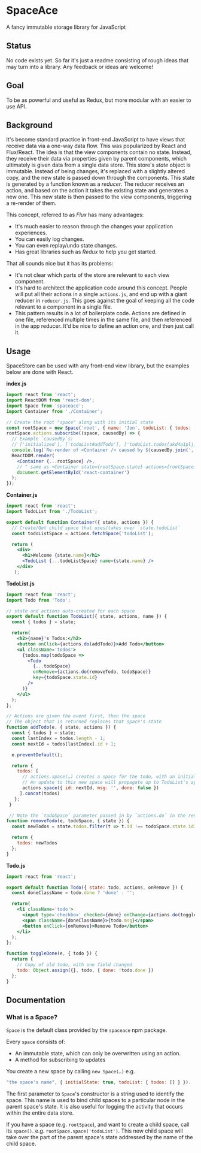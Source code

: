 # SpaceAce

A fancy immutable storage library for JavaScript

## Status

No code exists yet. So far it's just a readme consisting of rough ideas that may turn into a library. Any feedback or ideas are welcome!

## Goal

To be as powerful and useful as Redux, but more modular with an easier to use API.

## Background

It's become standard practice in front-end JavaScript to have views that receive data via a one-way data flow. This was popularized by React and Flux/React. The idea is that the view components contain no state. Instead, they receive their data via properties given by parent components, which ultimately is given data from a single data store. This store's _state_ object is immutable. Instead of being changes, it's replaced with a slightly altered copy, and the new state is passed down through the components. This state is generated by a function known as a _reducer_. The reducer receives an action, and based on the action it takes the existing state and generates a new one. This new state is then passed to the view components, triggering a re-render of them.

This concept, referred to as _Flux_ has many advantages:

- It's much easier to reason through the changes your application experiences.
- You can easily log changes.
- You can even replay/undo state changes.
- Has great libraries such as _Redux_ to help you get started.

That all sounds nice but it has its problems:
- It's not clear which parts of the store are relevant to each view component.
- It's hard to architect the application code around this concept. People will put all their actions in a single `actions.js`, and end up with a giant reducer in `reducer.js`. This goes against the goal of keeping all the code relevant to a component in a single file.
- This pattern results in a lot of boilerplate code. Actions are defined in one file, referenced multiple times in the same file, and then referenced in the app reducer. It'd be nice to define an action one, and then just call it.

## Usage

SpaceStore can be used with any front-end view library, but the examples below are done with React.

**index.js**
```jsx
import react from 'react';
import ReactDOM from 'react-dom';
import Space from 'spaceace';
import Container from './Container';

// Create the root "space" along with its initial state
const rootSpace = new Space('root', { name: 'Jon', todoList: { todos: [] } });
rootSpace.actions.subscribe((space, causedBy) => {
  // Example `causedBy`s:
  // ['initialized'], ['todoList#addTodo'], ['todoList.todos[akd4a1plj]#toggleDone']
  console.log(`Re-render of <Container /> caused by ${causedBy.join(', ')}`);
  ReactDOM.render(
    <Container {...rootSpace} />,
    // ^ same as <Container state={rootSpace.state} actions={rootSpace.actions} />
    document.getElementById('react-container')
  );
});
```

**Container.js**
```jsx
import react from 'react';
import TodoList from './TodoList';

export default function Container({ state, actions }) {
  // Create/Get child space that uses/takes over `state.todoList`
  const todoListSpace = actions.fetchSpace('todoList');

  return (
    <div>
      <h1>Welcome {state.name}</h1>
      <TodoList {...todoListSpace} name={state.name} />
    </div>
   );
```

**TodoList.js**
```jsx
import react from 'react';
import Todo from 'Todo';

// state and actions auto-created for each space
export default function TodoList({ state, actions, name }) {
  const { todos } = state;

  return(
    <h2>{name}'s Todos:</h2>
    <button onClick={actions.do(addTodo)}>Add Todo</button>
    <ul className='todos'>
      {todos.map(todoSpace =>
        <Todo
          {...todoSpace}
          onRemove={actions.do(removeTodo, todoSpace)}
          key={todoSpace.state.id}
        />
      )}
    </ul>
  );
};

// Actions are given the event first, then the space
// The object that is returned replaces that space's state
function addTodo(e, { state, actions }) {
  const { todos } = state;
  const lastIndex = todos.length - 1;
  const nextId = todos[lastIndex].id + 1;

  e.preventDefault();

  return {
    todos: [
      // actions.space(…) creates a space for the todo, with an initial state
      // An update to this new space will propagate up to TodoList's space
      actions.space({ id: nextId, msg: '', done: false })
     ].concat(todos)
   };
 }

 // Note the `todoSpace` parameter passed in by `actions.do` in the render above
function removeTodo(e, todoSpace, { state }) {
  const newTodos = state.todos.filter(t => t.id !== todoSpace.state.id);

  return {
    todos: newTodos
  };
}
```

**Todo.js**
```jsx
import react from 'react';

export default function Todo({ state: todo, actions, onRemove }) {
  const doneClassName = todo.done ? 'done' : '';

  return(
    <li className='todo'>
      <input type='checkbox' checked={done} onChange={actions.do(toggleDone)} />
      <span className={doneClassName}>{todo.msg}</span>
      <button onClick={onRemove}>Remove Todo</button>
    </li>
  );
};

function toggleDone(e, { todo }) {
  return {
    // Copy of old todo, with one field changed
    todo: Object.assign({}, todo, { done: !todo.done })
  };
}
```

## Documentation

### What is a Space?

`Space` is the default class provided by the `spaceace` npm package.

Every `space` consists of:
- An immutable state, which can only be overwritten using an action.
- A method for subscribing to updates

You create a new space by calling `new Space(…)` e.g.
```javascript
"the space's name", { initialState: true, todoList: { todos: [] } }).
```

The first parameter to `Space`'s constructor is a string used to identify the space.
This name is used to bind child spaces to a particular node in the parent space's state.
It is also useful for logging the activity that occurs within the entire data store.

If you have a space (e.g. `rootSpace`), and want to create a child space, call its `space()`.
e.g. `rootSpace.space('todoList')`. This new child space will take
over the part of the parent space's state addressed by the name of the child space.
